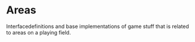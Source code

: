 # Areas
Interfacedefinitions and base implementations of game stuff that is related to areas on a playing field.
